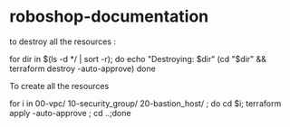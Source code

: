 # roboshop-documentation
to destroy all the resources :

for dir in $(ls -d */ | sort -r); do
  echo "Destroying: $dir"
  (cd "$dir" && terraform destroy -auto-approve)
done


To  create all the resources

for i in 00-vpc/ 10-security_group/ 20-bastion_host/ ; do cd $i; terraform apply -auto-approve ; cd ..;done
